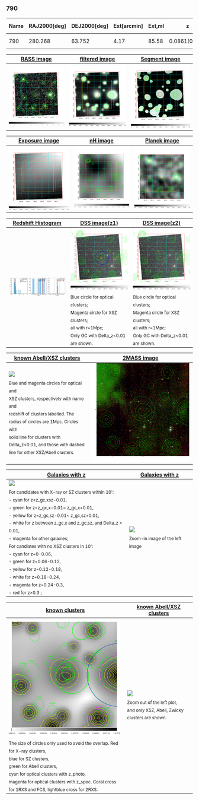 <div STYLE="page-break-after: always;"></div>

### 790

|Name|RAJ2000[deg]|DEJ2000[deg] |Ext[arcmin]| Ext,ml | z | z_src| C|GC(XSZ,Delta_z<0.01)| GC(OPT,Delta_z<0.01)|GC| R_sig[arcmin] | R500[arcmin] | R500[Mpc]| CRsig[c/s] | CR500[c/s] |L500[1E44 erg/s]|F500[1E-12 erg/s/cm^2]| M500[1E14 Msun]|Tx[keV]|Cnt_sig|Beta|Rc[arcmin]|Comment|Alias|
|---|---|---|---|---|---|------|---|--------|---------|----------|---|---|---|---|---|---|---|---|---|---|---|---|---|---|
|790| 280.268| 63.752| 4.17| 85.58| 0.0861(0.007)| z1, z_opt| S| -| W| W| 30.131| 6.365| 0.616| 0.047(0.020)| 0.041(0.018)| 0.121(0.042)| 0.657(0.226)| 0.72(0.13)| 1.80(0.20)| 958.8| 0.934(-0.086+0.048)| 5.076(-0.503+0.329)| -| t210|

|[RASS image](../image/790/790_img.pdf)|[filtered image](../image/790/790_fil.pdf)|[Segment image](../image/790/790_seg.pdf)|
|-------------------|--------------------|-------------------|
| <img src="../image/790/790_img.png" width="300">  | <img src="../image/790/790_fil.png" width="300">   | <img src="../image/790/790_seg.png" width="300">  |

|[Exposure image](../image/790/790_mex.pdf)| [nH image](../image/790/790_nh.pdf)| [Planck image](../image/790/790_p.pdf)|
|-------------------|--------------------|-------------------|
|<img src="../image/790/790_mex.png" width="300">   | <img src="../image/790/790_nh.png" width="300">    | <img src="../image/790/790_p.png" width="300"> |

|[Redshift Histogram](../image/790/790_zg.pdf) | [DSS image(z1)](../image/790/790_dss_z1.pdf)      |  [DSS image(z2)](../image/790/790_dss_z2.pdf)    |
|-------------------|--------------------|-------------------|
|<img src="../image/790/790_zg.png" width="300"> |<img src="../image/790/790_dss_z1.png" width="300"> <sub><br>Blue circle for optical clusters; <br>Magenta circle for XSZ clusters; <br>all with r=1Mpc; <br>Only GC with Delta_z<0.01 are shown. </sub>| <img src="../image/790/790_dss_z2.png" width="300"><sub><br>Blue circle for optical clusters; <br>Magenta circle for XSZ clusters; <br>all with r=1Mpc; <br>Only GC with Delta_z<0.01 are shown. </sub> |

|[known Abell/XSZ clusters](../image/790/790_m.pdf) | [2MASS image](../image/790/790_2mass.pdf)      |
|-------------------|-------------------|
|<img src=../image/790/790_m.png width="300"> <br><sub>Blue and magenta circles for optical and <br>XSZ clusters, respectively with name and <br>redshift of clusters labelled. The <br>radius of circles are 1Mpc. Circles with <br>solid line for clusters with <br>Delta_z<0.01, and those with dashed <br>line for other XSZ/Abell clusters.        </sub>|<img src="../image/790/790_2mass.png" width="300">  |

|[Galaxies with z](../image/790/790_opt_ned.pdf) |[Galaxies with z](../image/790/790_opt_ned_zoom.pdf) |
|-------------------|-------------------|
| <img src=../image/790/790_opt_ned.png width="300"> <br><sub> For candidates with X-ray or SZ clusters within 10': <br> - cyan for z<z_gc,xsz-0.01, <br> - green for z=z_gc,x-0.01~ z_gc,x+0.01, <br> - yellow for z=z_gc,sz-0.01~ z_gc,sz+0.01, <br> - white for z between z_gc,x and z_gc,sz, and Delta_z > 0.01, <br> - magenta for other galaxies; <br>For candiates with no XSZ clusters in 10': <br> - cyan for z=0-0.06, <br> - green for z=0.06-0.12, <br> - yellow for z=0.12-0.18, <br> - white for z=0.18-0.24, <br> - magenta for z=0.24-0.3, <br> - red for z>0.3 ;  </sub>|<img src=../image/790/790_opt_ned_zoom.png width="300">  <br><sub> Zoom-in image of the left image</sub>|

|[known clusters](../image/790/790_gc.pdf) |[known Abell/XSZ clusters](../image/790/790_gc_large.pdf) |
|-------------------|-------------------|
| <img src=../image/790/790_gc.png width="300"> <br><sub> The size of circles only used to avoid the overlap. Red for X-ray clusters, <br> blue for SZ clusters, <br> green for Abell clusters, <br> cyan for optical clusters with z_photo, <br> magenta for optical clusters with z_spec. Coral cross for 1RXS and FCS, lightblue cross for 2RXS. </sub>|<img src=../image/790/790_gc_large.png width="300"> <br><sub> Zoom out of the left plot, <br> and only XSZ, Abell, Zwicky clusters are shown. </sub> |




